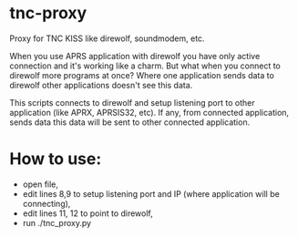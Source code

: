 # tnc-proxy
Proxy for TNC KISS like direwolf, soundmodem, etc.

When you use APRS application with direwolf you have only active connection and it's working like a charm. But what when you connect to direwolf more programs at once? Where one application sends data to direwolf other applications doesn't see this data.

This scripts connects to direwolf and setup listening port to other application (like APRX, APRSIS32, etc). If any, from connected application, sends data this data will be sent to other connected application.

# How to use:
- open file,
- edit lines 8,9 to setup listening port and IP (where application will be connecting),
- edit lines 11, 12 to point to direwolf,
- run ./tnc_proxy.py
